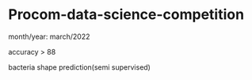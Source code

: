 # Procom-data-science-competition
month/year: march/2022

accuracy > 88

bacteria shape prediction(semi supervised)
